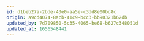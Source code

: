 ```yaml
---
id: d1beb27a-2bde-43e0-aa5e-c3dd8e00bd8c
origin: a9cd4074-8acb-41c9-bcc3-bb90321b62db
updated_by: 7d709850-5c35-4065-be68-b627c348051d
updated_at: 1656548441
---
```

